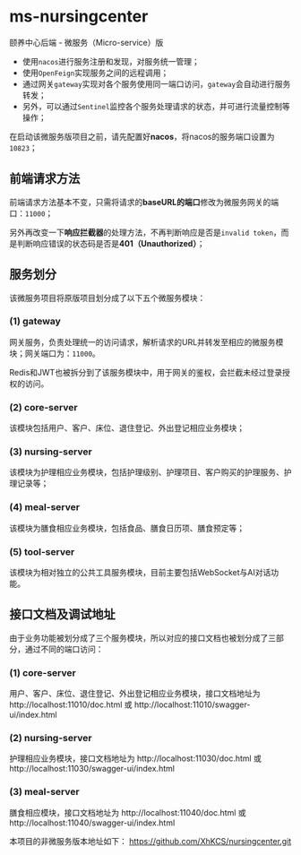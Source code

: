# ms-nursingcenter
颐养中心后端 - 微服务（Micro-service）版

- 使用`nacos`进行服务注册和发现，对服务统一管理；
- 使用`OpenFeign`实现服务之间的远程调用；
- 通过网关`gateway`实现对各个服务使用同一端口访问，`gateway`会自动进行服务转发；
- 另外，可以通过`Sentinel`监控各个服务处理请求的状态，并可进行流量控制等操作；

在启动该微服务版项目之前，请先配置好**nacos**，将nacos的服务端口设置为`10823`；

## 前端请求方法
前端请求方法基本不变，只需将请求的**baseURL的端口**修改为微服务网关的端口：`11000`；

另外再改变一下**响应拦截器**的处理方法，不再判断响应是否是`invalid token`，而是判断响应错误的状态码是否是**401（Unauthorized）**；

## 服务划分
该微服务项目将原版项目划分成了以下五个微服务模块：
### (1) gateway
网关服务，负责处理统一的访问请求，解析请求的URL并转发至相应的微服务模块；网关端口为：`11000`。

Redis和JWT也被拆分到了该服务模块中，用于网关的鉴权，会拦截未经过登录授权的访问。
### (2) core-server
该模块包括用户、客户、床位、退住登记、外出登记相应业务模块；
### (3) nursing-server
该模块为护理相应业务模块，包括护理级别、护理项目、客户购买的护理服务、护理记录等；
### (4) meal-server
该模块为膳食相应业务模块，包括食品、膳食日历项、膳食预定等；
### (5) tool-server
该模块为相对独立的公共工具服务模块，目前主要包括WebSocket与AI对话功能。

## 接口文档及调试地址
由于业务功能被划分成了三个服务模块，所以对应的接口文档也被划分成了三部分，通过不同的端口访问：
### (1) core-server
用户、客户、床位、退住登记、外出登记相应业务模块，接口文档地址为 http://localhost:11010/doc.html
 或  http://localhost:11010/swagger-ui/index.html

### (2) nursing-server
护理相应业务模块，接口文档地址为 http://localhost:11030/doc.html
或  http://localhost:11030/swagger-ui/index.html

### (3) meal-server
膳食相应模块，接口文档地址为 http://localhost:11040/doc.html
或  http://localhost:11040/swagger-ui/index.html



本项目的非微服务版本地址如下：
https://github.com/XhKCS/nursingcenter.git
